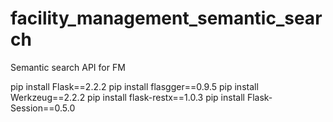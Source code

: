 # facility_management_semantic_search
Semantic search API for FM

pip install Flask==2.2.2
pip install flasgger==0.9.5
pip install Werkzeug==2.2.2
pip install flask-restx==1.0.3
pip install Flask-Session==0.5.0
